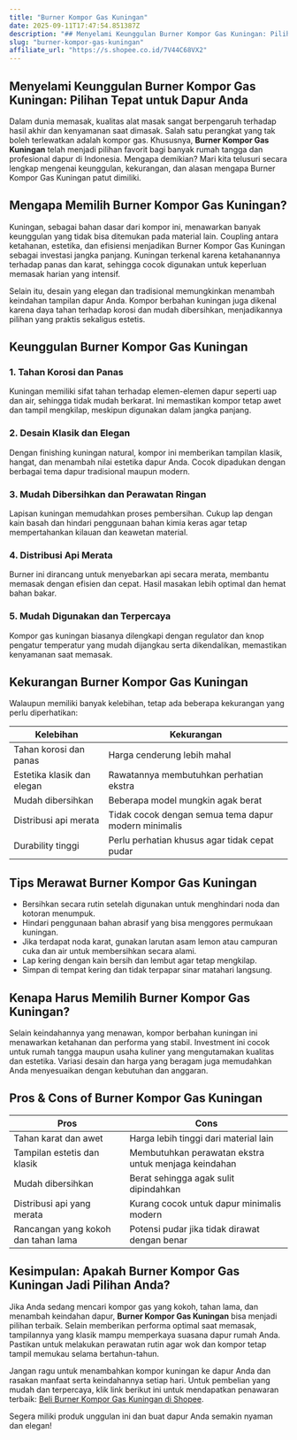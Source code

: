 ```yaml
---
title: "Burner Kompor Gas Kuningan"
date: 2025-09-11T17:47:54.851387Z
description: "## Menyelami Keunggulan Burner Kompor Gas Kuningan: Pilihan Tepat untuk Dapur Anda..."
slug: "burner-kompor-gas-kuningan"
affiliate_url: "https://s.shopee.co.id/7V44C68VX2"
---
```

## Menyelami Keunggulan Burner Kompor Gas Kuningan: Pilihan Tepat untuk Dapur Anda

Dalam dunia memasak, kualitas alat masak sangat berpengaruh terhadap hasil akhir dan kenyamanan saat dimasak. Salah satu perangkat yang tak boleh terlewatkan adalah kompor gas. Khususnya, **Burner Kompor Gas Kuningan** telah menjadi pilihan favorit bagi banyak rumah tangga dan profesional dapur di Indonesia. Mengapa demikian? Mari kita telusuri secara lengkap mengenai keunggulan, kekurangan, dan alasan mengapa Burner Kompor Gas Kuningan patut dimiliki.

## Mengapa Memilih Burner Kompor Gas Kuningan?

Kuningan, sebagai bahan dasar dari kompor ini, menawarkan banyak keunggulan yang tidak bisa ditemukan pada material lain. Coupling antara ketahanan, estetika, dan efisiensi menjadikan Burner Kompor Gas Kuningan sebagai investasi jangka panjang. Kuningan terkenal karena ketahanannya terhadap panas dan karat, sehingga cocok digunakan untuk keperluan memasak harian yang intensif.

Selain itu, desain yang elegan dan tradisional memungkinkan menambah keindahan tampilan dapur Anda. Kompor berbahan kuningan juga dikenal karena daya tahan terhadap korosi dan mudah dibersihkan, menjadikannya pilihan yang praktis sekaligus estetis.

## Keunggulan Burner Kompor Gas Kuningan

### 1. Tahan Korosi dan Panas

Kuningan memiliki sifat tahan terhadap elemen-elemen dapur seperti uap dan air, sehingga tidak mudah berkarat. Ini memastikan kompor tetap awet dan tampil mengkilap, meskipun digunakan dalam jangka panjang.

### 2. Desain Klasik dan Elegan

Dengan finishing kuningan natural, kompor ini memberikan tampilan klasik, hangat, dan menambah nilai estetika dapur Anda. Cocok dipadukan dengan berbagai tema dapur tradisional maupun modern.

### 3. Mudah Dibersihkan dan Perawatan Ringan

Lapisan kuningan memudahkan proses pembersihan. Cukup lap dengan kain basah dan hindari penggunaan bahan kimia keras agar tetap mempertahankan kilauan dan keawetan material.

### 4. Distribusi Api Merata

Burner ini dirancang untuk menyebarkan api secara merata, membantu memasak dengan efisien dan cepat. Hasil masakan lebih optimal dan hemat bahan bakar.

### 5. Mudah Digunakan dan Terpercaya

Kompor gas kuningan biasanya dilengkapi dengan regulator dan knop pengatur temperatur yang mudah dijangkau serta dikendalikan, memastikan kenyamanan saat memasak.

## Kekurangan Burner Kompor Gas Kuningan

Walaupun memiliki banyak kelebihan, tetap ada beberapa kekurangan yang perlu diperhatikan:

| **Kelebihan**                             | **Kekurangan**                     |
|-------------------------------------------|-----------------------------------|
| Tahan korosi dan panas                  | Harga cenderung lebih mahal       |
| Estetika klasik dan elegan             | Rawatannya membutuhkan perhatian ekstra |
| Mudah dibersihkan                        | Beberapa model mungkin agak berat  |
| Distribusi api merata                     | Tidak cocok dengan semua tema dapur modern minimalis |
| Durability tinggi                         | Perlu perhatian khusus agar tidak cepat pudar |

## Tips Merawat Burner Kompor Gas Kuningan

- Bersihkan secara rutin setelah digunakan untuk menghindari noda dan kotoran menumpuk.
- Hindari penggunaan bahan abrasif yang bisa menggores permukaan kuningan.
- Jika terdapat noda karat, gunakan larutan asam lemon atau campuran cuka dan air untuk membersihkan secara alami.
- Lap kering dengan kain bersih dan lembut agar tetap mengkilap.
- Simpan di tempat kering dan tidak terpapar sinar matahari langsung.

## Kenapa Harus Memilih Burner Kompor Gas Kuningan?

Selain keindahannya yang menawan, kompor berbahan kuningan ini menawarkan ketahanan dan performa yang stabil. Investment ini cocok untuk rumah tangga maupun usaha kuliner yang mengutamakan kualitas dan estetika. Variasi desain dan harga yang beragam juga memudahkan Anda menyesuaikan dengan kebutuhan dan anggaran.

## Pros & Cons of Burner Kompor Gas Kuningan

| **Pros**                                   | **Cons**                                |
|--------------------------------------------|----------------------------------------|
| Tahan karat dan awet                       | Harga lebih tinggi dari material lain |
| Tampilan estetis dan klasik                | Membutuhkan perawatan ekstra untuk menjaga keindahan |
| Mudah dibersihkan                         | Berat sehingga agak sulit dipindahkan |
| Distribusi api yang merata               | Kurang cocok untuk dapur minimalis modern |
| Rancangan yang kokoh dan tahan lama      | Potensi pudar jika tidak dirawat dengan benar |

## Kesimpulan: Apakah Burner Kompor Gas Kuningan Jadi Pilihan Anda?

Jika Anda sedang mencari kompor gas yang kokoh, tahan lama, dan menambah keindahan dapur, **Burner Kompor Gas Kuningan** bisa menjadi pilihan terbaik. Selain memberikan performa optimal saat memasak, tampilannya yang klasik mampu memperkaya suasana dapur rumah Anda. Pastikan untuk melakukan perawatan rutin agar wok dan kompor tetap tampil memukau selama bertahun-tahun.

Jangan ragu untuk menambahkan kompor kuningan ke dapur Anda dan rasakan manfaat serta keindahannya setiap hari. Untuk pembelian yang mudah dan terpercaya, klik link berikut ini untuk mendapatkan penawaran terbaik: [Beli Burner Kompor Gas Kuningan di Shopee](https://s.shopee.co.id/7V44C68VX2). 

Segera miliki produk unggulan ini dan buat dapur Anda semakin nyaman dan elegan!